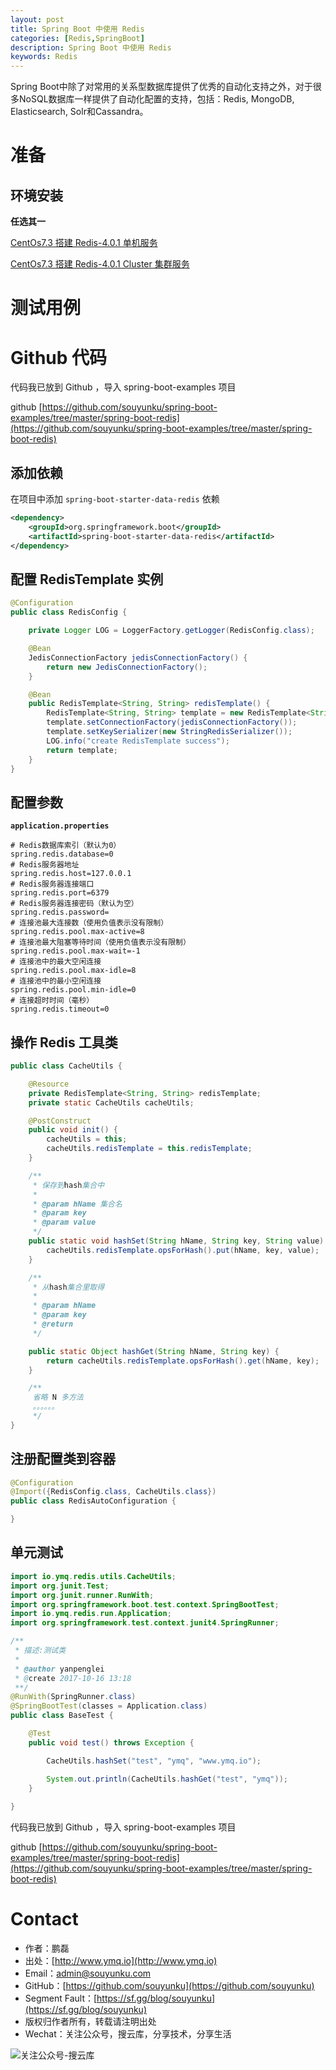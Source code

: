 ```yaml
---
layout: post
title: Spring Boot 中使用 Redis
categories: [Redis,SpringBoot]
description: Spring Boot 中使用 Redis
keywords: Redis 
---
```


Spring Boot中除了对常用的关系型数据库提供了优秀的自动化支持之外，对于很多NoSQL数据库一样提供了自动化配置的支持，包括：Redis, MongoDB, Elasticsearch, Solr和Cassandra。

# 准备

## 环境安装 

**任选其一**

[CentOs7.3 搭建 Redis-4.0.1 单机服务](https://segmentfault.com/a/1190000010709337)

[CentOs7.3 搭建 Redis-4.0.1 Cluster 集群服务](https://segmentfault.com/a/1190000010682551)

# 测试用例

# Github 代码

代码我已放到 Github ，导入 spring-boot-examples 项目 

github [https://github.com/souyunku/spring-boot-examples/tree/master/spring-boot-redis](https://github.com/souyunku/spring-boot-examples/tree/master/spring-boot-redis)

## 添加依赖

在项目中添加 `spring-boot-starter-data-redis` 依赖

```xml
<dependency>
	<groupId>org.springframework.boot</groupId>
	<artifactId>spring-boot-starter-data-redis</artifactId>
</dependency>
```

## 配置 RedisTemplate 实例

```java
@Configuration
public class RedisConfig {

    private Logger LOG = LoggerFactory.getLogger(RedisConfig.class);

    @Bean
    JedisConnectionFactory jedisConnectionFactory() {
        return new JedisConnectionFactory();
    }

    @Bean
    public RedisTemplate<String, String> redisTemplate() {
        RedisTemplate<String, String> template = new RedisTemplate<String, String>();
        template.setConnectionFactory(jedisConnectionFactory());
        template.setKeySerializer(new StringRedisSerializer());
        LOG.info("create RedisTemplate success");
        return template;
    }
}
```

## 配置参数

**`application.properties`**
```
# Redis数据库索引（默认为0）
spring.redis.database=0
# Redis服务器地址
spring.redis.host=127.0.0.1
# Redis服务器连接端口
spring.redis.port=6379
# Redis服务器连接密码（默认为空）
spring.redis.password=
# 连接池最大连接数（使用负值表示没有限制）
spring.redis.pool.max-active=8
# 连接池最大阻塞等待时间（使用负值表示没有限制）
spring.redis.pool.max-wait=-1
# 连接池中的最大空闲连接
spring.redis.pool.max-idle=8
# 连接池中的最小空闲连接
spring.redis.pool.min-idle=0
# 连接超时时间（毫秒）
spring.redis.timeout=0
```
## 操作 Redis 工具类

```java
public class CacheUtils {

    @Resource
    private RedisTemplate<String, String> redisTemplate;
    private static CacheUtils cacheUtils;

    @PostConstruct
    public void init() {
        cacheUtils = this;
        cacheUtils.redisTemplate = this.redisTemplate;
    }

    /**
     * 保存到hash集合中
     *
     * @param hName 集合名
     * @param key
     * @param value
     */
    public static void hashSet(String hName, String key, String value) {
        cacheUtils.redisTemplate.opsForHash().put(hName, key, value);
    }

    /**
     * 从hash集合里取得
     *
     * @param hName
     * @param key
     * @return
     */

    public static Object hashGet(String hName, String key) {
        return cacheUtils.redisTemplate.opsForHash().get(hName, key);
    }

    /**
     省略 N 多方法
     。。。。。。
     */
}
```


## 注册配置类到容器

```java
@Configuration
@Import({RedisConfig.class, CacheUtils.class})
public class RedisAutoConfiguration {

}
```

## 单元测试

```java
import io.ymq.redis.utils.CacheUtils;
import org.junit.Test;
import org.junit.runner.RunWith;
import org.springframework.boot.test.context.SpringBootTest;
import io.ymq.redis.run.Application;
import org.springframework.test.context.junit4.SpringRunner;

/**
 * 描述:测试类
 *
 * @author yanpenglei
 * @create 2017-10-16 13:18
 **/
@RunWith(SpringRunner.class)
@SpringBootTest(classes = Application.class)
public class BaseTest {

    @Test
    public void test() throws Exception {

        CacheUtils.hashSet("test", "ymq", "www.ymq.io");

        System.out.println(CacheUtils.hashGet("test", "ymq"));
    }
    
}
```


代码我已放到 Github ，导入 spring-boot-examples 项目 

github [https://github.com/souyunku/spring-boot-examples/tree/master/spring-boot-redis](https://github.com/souyunku/spring-boot-examples/tree/master/spring-boot-redis)

# Contact

 - 作者：鹏磊  
 - 出处：[http://www.ymq.io](http://www.ymq.io)  
 - Email：[admin@souyunku.com](admin@souyunku.com)  
 - GitHub：[https://github.com/souyunku](https://github.com/souyunku)  
 - Segment Fault：[https://sf.gg/blog/souyunku](https://sf.gg/blog/souyunku)  
 - 版权归作者所有，转载请注明出处
 - Wechat：关注公众号，搜云库，分享技术，分享生活
 
![关注公众号-搜云库](http://www.ymq.io/images/souyunku.png "搜云库")

  
  
  
